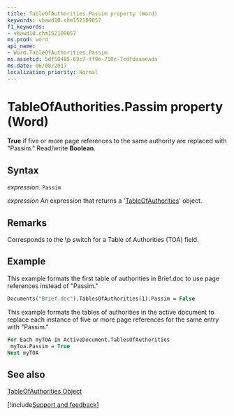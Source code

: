```yaml
---
title: TableOfAuthorities.Passim property (Word)
keywords: vbawd10.chm152109057
f1_keywords:
- vbawd10.chm152109057
ms.prod: word
api_name:
- Word.TableOfAuthorities.Passim
ms.assetid: 5df50485-69c7-ff9e-710c-7cdfdaaaeada
ms.date: 06/08/2017
localization_priority: Normal
---
```



# TableOfAuthorities.Passim property (Word)

 **True** if five or more page references to the same authority are replaced with "Passim." Read/write **Boolean**.


## Syntax

_expression_. `Passim`

 _expression_ An expression that returns a '[TableOfAuthorities](Word.TableOfAuthorities.md)' object.


## Remarks

Corresponds to the \p switch for a Table of Authorities (TOA) field.


## Example

This example formats the first table of authorities in Brief.doc to use page references instead of "Passim."


```vb
Documents("Brief.doc").TablesOfAuthorities(1).Passim = False
```

This example formats the tables of authorities in the active document to replace each instance of five or more page references for the same entry with "Passim."




```vb
For Each myTOA In ActiveDocument.TablesOfAuthorities 
 myToa.Passim = True 
Next myTOA
```


## See also


[TableOfAuthorities Object](Word.TableOfAuthorities.md)

[!include[Support and feedback](~/includes/feedback-boilerplate.md)]